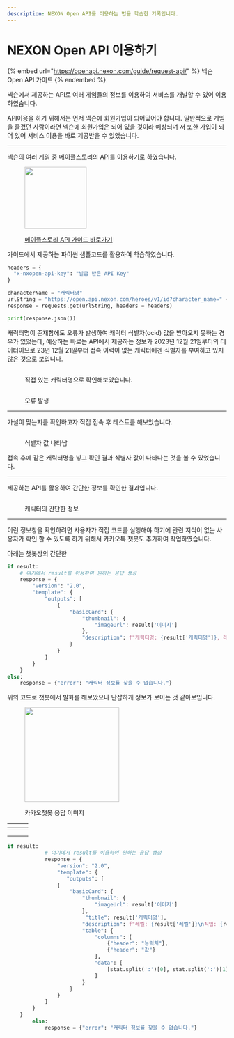 ```yaml
---
description: NEXON Open API를 이용하는 법을 학습한 기록입니다.
---
```


# NEXON Open API 이용하기

{% embed url="https://openapi.nexon.com/guide/request-api/" %}
넥슨Open API 가이드
{% endembed %}

넥슨에서 제공하는 API로 여러 게임들의 정보를 이용하여 서비스를 개발할 수 있어 이용하였습니다.

API이용을 하기 위해서는 먼저 넥슨에 회원가입이 되어있어야 합니다. 일반적으로 게임을 즐겼던 사람이라면 넥슨에 회원가입은 되어 있을 것이라 예상되며 저 또한 가입이 되어 있어 서비스 이용을 바로 제공받을 수 있었습니다.

***

넥슨의 여러 게임 중 메이플스토리의 API를 이용하기로 하였습니다.

<figure><img src="../../../.gitbook/assets/1.png" alt="" width="142"><figcaption><p><a href="https://openapi.nexon.com/game/maplestory/?id=22">메이플스토리 API 가이드 바로가기</a></p></figcaption></figure>

가이드에서 제공하는 파이썬 샘플코드를 활용하여 학습하였습니다.

```python
headers = {
  "x-nxopen-api-key": "발급 받은 API Key"
}

characterName = "캐릭터명"
urlString = "https://open.api.nexon.com/heroes/v1/id?character_name=" + characterName
response = requests.get(urlString, headers = headers)

print(response.json())
```

캐릭터명이 존재함에도 오류가 발생하여 캐릭터 식별자(ocid) 값을 받아오지 못하는 경우가 있었는데, 예상하는 바로는 API에서 제공하는 정보가 2023년 12월 21일부터의 데이터이므로 23년 12월 21일부터 접속 이력이 없는 캐릭터에겐 식별자를 부여하고 있지 않은 것으로 보입니다.

<figure><img src="../../../.gitbook/assets/2.PNG" alt=""><figcaption><p>직접 있는 캐릭터명으로 확인해보았습니다.</p></figcaption></figure>

<figure><img src="../../../.gitbook/assets/3.PNG" alt=""><figcaption><p>오류 발생</p></figcaption></figure>

***

가설이 맞는지를 확인하고자 직접 접속 후 테스트를 해보았습니다.

<figure><img src="../../../.gitbook/assets/Screenshot 2024-02-19 at 09.24.28.JPG" alt=""><figcaption><p>식별자 값 나타남</p></figcaption></figure>

접속 후에 같은 캐릭터명을 넣고 확인 결과 식별자 값이 나타나는 것을 볼 수 있었습니다.

***

제공하는 API를 활용하여 간단한 정보를 확인한 결과입니다.

<figure><img src="../../../.gitbook/assets/4.PNG" alt=""><figcaption><p>캐릭터의 간단한 정보</p></figcaption></figure>

***

이런 정보창을 확인하려면 사용자가 직접 코드를 실행해야 하기에 관련 지식이 없는 사용자가 확인 할 수 있도록 하기 위해서 카카오톡 챗봇도 추가하여 작업하였습니다.

아래는 챗봇상의 간단한

```python
if result:
    # 여기에서 result를 이용하여 원하는 응답 생성
    response = {
        "version": "2.0",
        "template": {
            "outputs": [
                {
                    "basicCard": {
                        "thumbnail": {
                            "imageUrl": result['이미지']
                        },
                        "description": f"캐릭터명: {result['캐릭터명']}, 레벨: {result['레벨']}, 직업: {result['직업']}, 경험치 : {result['경험치']}%, 능력치 : {result['능력치']}"
                    }
                }
            ]
        }
    }
else:
    response = {"error": "캐릭터 정보를 찾을 수 없습니다."}
```

위의 코드로 챗봇에서 발화를 해보았으나 난잡하게 정보가 보이는 것 같아보입니다.

<figure><img src="../../../.gitbook/assets/image (1).png" alt="" width="217"><figcaption><p>카카오챗봇 응답 이미지</p></figcaption></figure>

<table data-view="cards"><thead><tr><th></th><th></th><th></th></tr></thead><tbody><tr><td><img src="../../../.gitbook/assets/image (1) (1).png" alt="" data-size="original"></td><td></td><td></td></tr><tr><td></td><td><img src="../../../.gitbook/assets/image (2).png" alt="" data-size="original"></td><td></td></tr><tr><td></td><td><img src="../../../.gitbook/assets/image.png" alt="" data-size="original"></td><td></td></tr></tbody></table>

```python
if result:
            # 여기에서 result를 이용하여 원하는 응답 생성
            response = {
                "version": "2.0",
                "template": {
                   "outputs": [
                {
                    "basicCard": {
                        "thumbnail": {
                            "imageUrl": result['이미지']
                        },
                         "title": result['캐릭터명'],
                        "description": f"레벨: {result['레벨']}\n직업: {result['직업']}\n경험치: {result['경험치']}%\n",
                        "table": {
                            "columns": [
                                {"header": "능력치"},
                                {"header": "값"}
                            ],
                            "data": [
                                [stat.split(':')[0], stat.split(':')[1]] for stat in result['능력치']
                            ]
                        }
                    }
                }
            ]
        }
    }
        else:
            response = {"error": "캐릭터 정보를 찾을 수 없습니다."}
```

